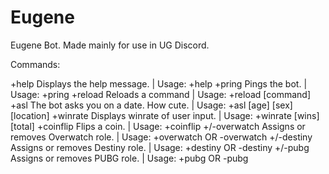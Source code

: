 # Eugene
Eugene Bot. Made mainly for use in UG Discord.

Commands: 

+help         Displays the help message.            |    Usage: +help
+pring        Pings the bot.                        |    Usage: +pring
+reload       Reloads a command                     |    Usage: +reload [command]
+asl          The bot asks you on a date. How cute. |    Usage: +asl [age] [sex] [location]
+winrate      Displays winrate of user input.       |    Usage: +winrate [wins] [total]
+coinflip     Flips a coin.                         |    Usage: +coinflip
+/-overwatch  Assigns or removes Overwatch role.    |    Usage: +overwatch OR -overwatch
+/-destiny    Assigns or removes Destiny role.      |    Usage: +destiny OR -destiny
+/-pubg       Assigns or removes PUBG role.         |    Usage: +pubg OR -pubg

